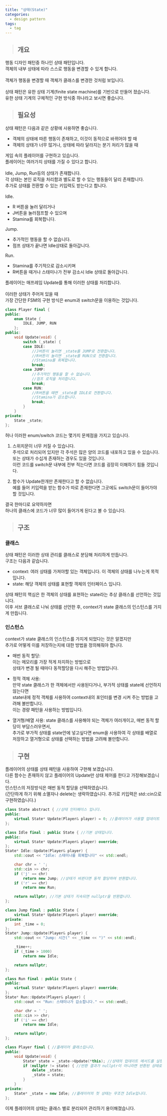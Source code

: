 ```yaml
---
title: "상태(State)"
categories:
  - design pattern
tags:
  - tag
---
```

> ## 개요

행동 디자인 패턴중 하나인 상태 패턴입니다.<br>
객체의 내부 상태에 따라 스스로 행동을 변경할 수 있게 합니다.<br>
<br>
객체가 행동을 변경할 때 객체가 클래스를 변경한 것처럼 보입니다.<br>
<br>
상태 패턴은 유한 상태 기계(finite state machine)를 기반으로 만들어 졌습니다.<br>
유한 상태 기계의 구체적인 구현 방식중 하나라고 보시면 좋습니다.<br>
> ## 필요성

상태 패턴은 다음과 같은 상황에 사용하면 좋습니다.
- 객체의 상태에 따른 행동이 존재하고, 이것이 동적으로 바뀌어야 할 때 
- 객체의 상태가 너무 많거나, 상태에 따라 달라지는 분기 처리가 많을 때

게임 속의 플레이어를 구현하고 있습니다.<br>
플레이어는 여러가지 상태를 가질 수 있다고 합니다.<br>
<br>
Idle, Jump, Run등의 상태가 존재합니다.<br>
각 상태는 본인 로직을 처리함과 별도로 할 수 있는 행동들이 달리 존재합니다.<br>
추가로 상태를 전환할 수 있는 키입력도 받는다고 합니다.<br>
<br>
Idle.
- R 버튼을 눌러 달리거나
- J버튼을 눌러점프할 수 있으며
- Stamina를 회복합니다.

Jump.
- 추가적인 행동을 할 수 없습니다.
- 점프 상태가 끝나면 Idle상태로 돌아갑니다.

Run.
- Stamina를 주기적으로 감소시키며
- R버튼을 때거나 스태미나가 전부 감소시 Idle 상태로 돌아갑니다.

플레이어는 매프레임 Update를 통해 이러한 상태를 처리합니다.<br>
<br>
이러한 상태가 주어져 있을 때<br>
가장 간단한 FSM의 구현 방식은 enum과 switch문을 이용하는 것입니다.
```cpp
class Player final {
public:
	enum State {
		IDLE, JUMP, RUN
	};
public:
	void Update(void) {
		switch (_state) {
		case IDLE:
			//J버튼이 눌리면 _state를 JUMP로 전환합니다.
			//R버튼이 눌리면 _state를 RUN으로 전환합니다.
			//Stamina를 회복합니다.
			break;
		case JUMP:
			//추가적인 행동을 할 수 없습니다.
			//점프 로직을 처리합니다.
			break;
		case RUN:
			//R버튼을 때면 _state를 IDLE로 전환합니다.
			//Stamina가 감소합니다.
			break;
		}
	}
private:
	State _state;
};
```
허나 이러한 enum/switch 코드는 몇가지 문제점을 가지고 있습니다.<br>
1. 스위치문이 너무 커질 수 있습니다.<br>
주석으로 처리되어 있지만 각 주석은 많은 양의 코드를 내포하고 있을 수 있습니다.<br>
또는 상태가 수십개 존재하는 경우도 있을 것입니다.<br>
이런 코드를 switch문 내부에 전부 적는다면 코드를 굉장히 이해하기 힘들 것입니다.<br>

2. 함수가 Update한개만 존재한다고 할 수 없습니다.<br>
예를 들어 키입력을 받는 함수가 따로 존재한다면 그곳에도 switch문이 들어가야 할 것입니다.

결국 한마디로 요약하자면<br>
하나의 클래스에 코드가 너무 많이 들어가게 된다고 볼 수 있습니다.
> ## 구조

### 클래스
상태 패턴은 이러한 상태 관리를 클래스로 분담해 처리하게 만듭니다.<br>
구조는 다음과 같습니다.
- context: 여러 상태를 가져야할 있는 객체입니다. 이 객체의 상태를 나누는게 목적입니다.
- state: 해당 객체의 상태를 표현할 객체의 인터페이스 입니다.

상태 패턴의 핵심은 한 객체의 상태를 표현하는 state라는 추상 클래스를 선언하는 것입니다.<br>
이후 서브 클래스로 나눠 상태를 선언한 후, context가 state 클래스의 인스턴스를 가지게 만듭니다.<br>

### 인스턴스
context가 state 클래스의 인스턴스를 가지게 되었다는 것은 알겠지만<br>
추가로 어떻게 이를 저장하는지에 대한 방법을 정의해줘야 합니다.
- 매번 동적 할당:<br>
이는 메모리를 가장 적게 차지하는 방법으로<br>
상태가 변경 될 때마다 동적할당을 다시 해주는 방법입니다.<br>

- 정적 객체 사용:<br>
만약 state 클래스가 한 객체에서만 사용된다거나, 부가적 상태를 state에 선언하지 않는다면<br>
state내에 정적 객체를 사용하여 context내의 포인터를 변경 시켜 주는 방법을 고려해 볼만합니다.<br>
이는 경량 패턴을 사용하는 방법입니다.<br>

- 열거형/배열 사용:
state 클래스를 사용해야 되는 객체가 여러개이고, 매번 동적 할당이 부담스러우면서,<br>
추가로 부가적 상태를 state안에 넣고싶다면 enum을 사용하여 각 상태를 배열로<br>
저장하고 열거형으로 상태를 선택하는 방법을 고려해 볼만합니다.
> ## 구현

플레이어의 상태를 상태 패턴을 사용하여 구현해 보겠습니다.<br>
다른 함수는 존재하지 않고 플레이어의 Update만 상태 제어를 한다고 가정해보겠습니다.<br>
인스턴스의 저장방식은 매번 동적 할당을 선택하였습니다.<br>
(간단하게 하기 위해 소멸자나 delete는 생략하였습니다. 추가로 키입력은 std::cin으로 구현하였습니다.)
```cpp
class State abstract { //상태 인터페이스 입니다.
public:
	virtual State* Update(Player& player) = 0; //플레이어가 사용할 업데이트 함수 선언
};
```
```cpp
class Idle final : public State { //기본 상태입니다.
public:
	virtual State* Update(Player& player) override;
};
State* Idle::Update(Player& player) {
	std::cout << "Idle: 스태미나를 회복합니다" << std::endl;

	char chr = ' ';
	std::cin >> chr;
	if ('j' == chr)
		return new Jump; //상태가 바뀐다면 동적 할당하여 반환합니다.
	if ('r' == chr)
		return new Run;

	return nullptr; //기본 상태가 지속되면 nullptr을 반환합니다.
};
```
```cpp
class Jump final : public State {
	virtual State* Update(Player& player) override;
private:
	int _time = 0;
};
State* Jump::Update(Player& player) {
	std::cout << "Jump: 시간(" << _time << ")" << std::endl;

	_time++;
	if (_time > 1000)
		return new Idle;

	return nullptr;
};
```
```cpp
class Run final : public State {
public:
	virtual State* Update(Player& player) override;
};
State* Run::Update(Player& player) {
	std::cout << "Run: 스태미나가 감소합니다." << std::endl;

	char chr = ' ';
	std::cin >> chr;
	if ('i' == chr)
		return new Idle;

	return nullptr;
};
```
```cpp
class Player final { //플레이어 클래스입니다.
public:
	void Update(void) {
		State* state = _state->Update(*this); //상태의 업데이트 메서드를 실행합니다.
		if (nullptr != state) { //반환 결과가 nullptr이 아니라면 반환된 상태로 변경합니다.
			delete _state;
			_state = state;
		}
	}
private:
	State* _state = new Idle; //플레이어의 첫 상태는 무조껀 Idle입니다.
};
```
이제 플레이어의 상태는 클래스 별로 분리되어 관리하기 용이해졌습니다.
